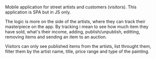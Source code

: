 Mobile application for street artists and customers (visitors). This application is SPA but in JS only.

The logic is more on the side of the artists, where they can track their masterpiece on the app. By tracking i mean to see how much item they have sold, what's their income, adding, publish/unpublish, editting, removing items and sending an item to an auction.

Visitors can only see published items from the artists, list throught them, filter them by the artist name, title, price range and type of the painting.
